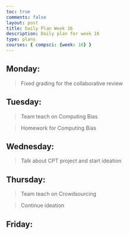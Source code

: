 ```yaml
---
toc: true
comments: false
layout: post
title: Daily Plan Week 16
description: Daily plan for week 16
type: plans
courses: { compsci: {week: 16} }
---
```


## Monday:
> Fixed grading for the collaborative review

## Tuesday:
> Team teach on Computing Bias

> Homework for Computing Bias

## Wednesday:
> Talk about CPT project and start ideation

## Thursday:
> Team teach on Crowdsourcing

> Continue ideation

## Friday:
> 